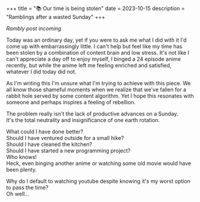 +++
title = "📚 Our time is being stolen"
date = 2023-10-15
description = "Ramblings after a wasted Sunday"
+++

*Rambly post incoming*

Today was an ordinary day, yet if you were to ask me what I did with it I'd come up with embarrassingly little.
I can't help but feel like my time has been stolen by a combination of content brain and low stress.
It's not like I can't appreciate a day off to enjoy myself, I binged a 24 episode anime recently, but while the anime left me feeling enriched and satisfied, whatever I did today did not.

As I'm writing this I'm unsure what I'm trying to achieve with this piece.
We all know those shameful moments when we realize that we've fallen for a rabbit hole served by some content algorithm.
Yet I hope this resonates with someone and perhaps inspires a feeling of rebellion.

The problem really isn't the lack of productive advances on a Sunday. \
It's the total neutrality and insignificance of one earth rotation.

What could I have done better? \
Should I have ventured outside for a small hike? \
Should I have cleaned the kitchen? \
Should I have started a new programming project? \
Who knows! \
Heck, even binging another anime or watching some old movie would have been plenty.

Why do I default to watching youtube despite knowing it's my worst option to pass the time? \
Oh well...

